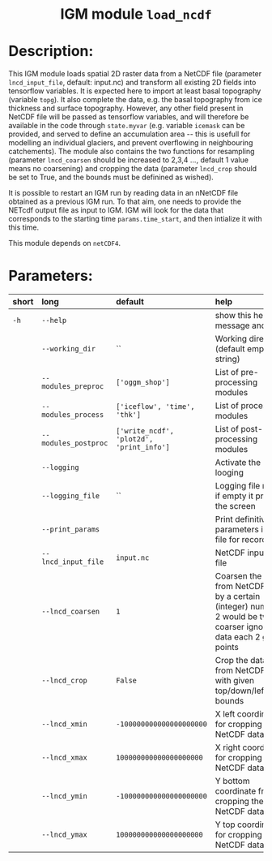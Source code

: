 ### <h1 align="center" id="title">IGM module `load_ncdf` </h1>

# Description:

This IGM module loads spatial 2D raster data from a NetCDF file (parameter `lncd_input_file`, default: input.nc) and transform all existing 2D fields into tensorflow variables. It is expected here to import at least basal topography (variable `topg`). It also complete the data, e.g. the basal topography from ice thickness and surface topography. However, any other field present in NetCDF file will be passed as tensorflow variables, and will therefore be available in the code through `state.myvar` (e.g. variable `icemask` can be provided, and served to define an accumulation area -- this is usefull for modelling an individual glaciers, and prevent overflowing in neighbouring catchements). The module also contains the two functions for resampling (parameter `lncd_coarsen` should be increased to 2,3,4 ..., default 1 value means no coarsening) and cropping the data (parameter `lncd_crop` should be set to True, and the bounds must be definined as wished).

It is possible to restart an IGM run by reading data in an nNetCDF file obtained as a previous IGM run. To that aim, one needs to provide the NETcdf output file as input to IGM. IGM will look for the data that corresponds to the starting time `params.time_start`, and then intialize it with this time.

This module depends on `netCDF4`.
 
# Parameters: 


|short|long|default|help|
| :--- | :--- | :--- | :--- |
|`-h`|`--help`||show this help message and exit|
||`--working_dir`|``|Working directory (default empty string)|
||`--modules_preproc`|`['oggm_shop']`|List of pre-processing modules|
||`--modules_process`|`['iceflow', 'time', 'thk']`|List of processing modules|
||`--modules_postproc`|`['write_ncdf', 'plot2d', 'print_info']`|List of post-processing modules|
||`--logging`||Activate the looging|
||`--logging_file`|``|Logging file name, if empty it prints in the screen|
||`--print_params`||Print definitive parameters in a file for record|
||`--lncd_input_file`|`input.nc`|NetCDF input data file|
||`--lncd_coarsen`|`1`|Coarsen the data from NetCDF file by a certain (integer) number: 2 would be twice coarser ignore data each 2 grid points|
||`--lncd_crop`|`False`|Crop the data from NetCDF file with given top/down/left/right bounds|
||`--lncd_xmin`|`-100000000000000000000`|X left coordinate for cropping the NetCDF data|
||`--lncd_xmax`|`100000000000000000000`|X right coordinate for cropping the NetCDF data|
||`--lncd_ymin`|`-100000000000000000000`|Y bottom coordinate fro cropping the NetCDF data|
||`--lncd_ymax`|`100000000000000000000`|Y top coordinate for cropping the NetCDF data|
